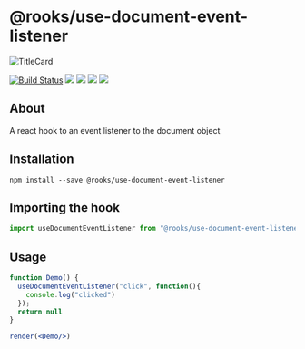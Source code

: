 # @rooks/use-document-event-listener

![TitleCard](https://raw.githubusercontent.com/imbhargav5/rooks/HEAD/packages/document-event-listener/title-card.svg)

[![Build Status](https://travis-ci.org/imbhargav5/rooks.svg?branch=master)](https://travis-ci.org/imbhargav5/rooks) ![](https://img.shields.io/npm/v/@rooks/use-document-event-listener/latest.svg) ![](https://img.shields.io/npm/l/@rooks/use-document-event-listener.svg) ![](https://img.shields.io/bundlephobia/min/@rooks/use-document-event-listener.svg) ![](https://img.shields.io/david/imbhargav5/rooks.svg?path=packages%2Fdocument-event-listener)



## About
A react hook to an event listener to the document object


[//]: # (Main)

## Installation

```
npm install --save @rooks/use-document-event-listener
```

## Importing the hook

```javascript
import useDocumentEventListener from "@rooks/use-document-event-listener"
```

## Usage

```jsx
function Demo() {
  useDocumentEventListener("click", function(){
    console.log("clicked")
  });
  return null
}

render(<Demo/>)
```
